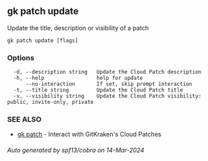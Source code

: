 ## gk patch update

Update the title, description or visibility of a patch

```
gk patch update [flags]
```

### Options

```
  -d, --description string   Update the Cloud Patch description
  -h, --help                 help for update
      --no-interaction       If set, skip prompt interaction
  -t, --title string         Update the Cloud Patch title
  -v, --visibility string    Update the Cloud Patch visibility: public, invite-only, private
```

### SEE ALSO

* [gk patch](gk_patch.md)	 - Interact with GitKraken's Cloud Patches

###### Auto generated by spf13/cobra on 14-Mar-2024
